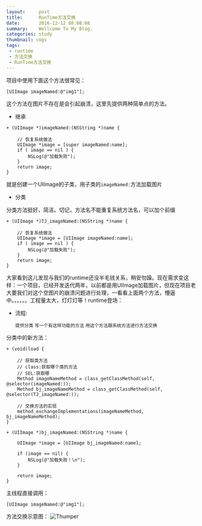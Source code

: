 ```yaml
---
layout:     post
title:      RunTime方法交换
date:       2016-12-12 08:08:08
summary:    Wellcome To My Blog.
categories: study
thumbnail: cogs
tags:
 - runtime
 - 方法交换
 - RunTime方法交换
---
```

项目中使用下面这个方法很常见：

```
[UIImage imageNamed:@"img1"];
```
这个方法在图片不存在是会引起崩溃，这里先提供两种简单点的方法。

- 继承

```
+ (UIImage *)imageNamed:(NSString *)name {

    // 恢复系统做法
    UIImage *image = [super imageNamed:name];
    if ( image == nil ) {
        NSLog(@"加载失败");
    }
    return image;
}
```
就是创建一个UIImage的子类，用子类的`imageNamed:`方法加载图片

- 分类

分类方法挺好，简洁。切记，方法名不能重复系统方法名，可以加个前缀

```
+ (UIImage *)TJ_imageNamed:(NSString *)name {

    // 恢复系统做法
    UIImage *image = [UIImage imageNamed:name];
    if ( image == nil ) {
        NSLog(@"加载失败");
    }
    return image;
}
```
大家看到这儿发现与我们的runtime还没半毛钱关系，稍安勿躁。现在需求变这样：一个项目，已经开发迭代两年，以前都是用UIImage加载图片，但现在项目老大要我们对这个空图片的崩溃问题进行处理，一看看上面两个方法，懵逼中。。。。。。工程量太大，灯灯灯等！runtime登场：

- 流程:

	 `提供分类`
	 `写一个有这样功能的方法`
	 `用这个方法跟系统方法进行方法交换`

分类中的新方法：

```
+ (void)load {

    // 获取类方法
    // class:获取哪个类的方法
    // SEL:获取哪
    Method imageNameMethod = class_getClassMethod(self, @selector(imageNamed:));
    Method bj_imageNameMethod = class_getClassMethod(self, @selector(TJ_imageNamed:));

    // 交换方法的实现
    method_exchangeImplementations(imageNameMethod, bj_imageNameMethod);
}

+ (UIImage *)bj_imageNamed:(NSString *)name {

    UIImage *image = [UIImage bj_imageNamed:name];

    if (image == nil) {
        NSLog(@"加载失败！\n");
    }

    return image;
}

```

主线程直接调用：

```
[UIImage imageNamed:@"img1"];
```

方法交换示意图：
![Thumper](http://pic.yupoo.com/joshpell/G5XK4VgE/rDp9G.png)






